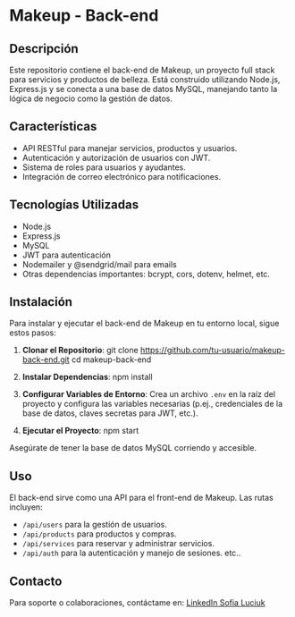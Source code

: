 # Makeup - Back-end

## Descripción
Este repositorio contiene el back-end de Makeup, un proyecto full stack para servicios y productos de belleza. Está construido utilizando Node.js, Express.js y se conecta a una base de datos MySQL, manejando tanto la lógica de negocio como la gestión de datos.

## Características
- API RESTful para manejar servicios, productos y usuarios.
- Autenticación y autorización de usuarios con JWT.
- Sistema de roles para usuarios y ayudantes.
- Integración de correo electrónico para notificaciones.

## Tecnologías Utilizadas
- Node.js
- Express.js
- MySQL
- JWT para autenticación
- Nodemailer y @sendgrid/mail para emails
- Otras dependencias importantes: bcrypt, cors, dotenv, helmet, etc.

## Instalación
Para instalar y ejecutar el back-end de Makeup en tu entorno local, sigue estos pasos:

1. **Clonar el Repositorio**: 
git clone https://github.com/tu-usuario/makeup-back-end.git
cd makeup-back-end

2. **Instalar Dependencias**: 
npm install

3. **Configurar Variables de Entorno**: 
Crea un archivo `.env` en la raíz del proyecto y configura las variables necesarias (p.ej., credenciales de la base de datos, claves secretas para JWT, etc.).

4. **Ejecutar el Proyecto**: 
npm start

Asegúrate de tener la base de datos MySQL corriendo y accesible.

## Uso
El back-end sirve como una API para el front-end de Makeup. Las rutas incluyen:

- `/api/users` para la gestión de usuarios.
- `/api/products` para productos y compras.
- `/api/services` para reservar y administrar servicios.
- `/api/auth` para la autenticación y manejo de sesiones.
etc..
## Contacto
Para soporte o colaboraciones, contáctame en:
[LinkedIn Sofia Luciuk](https://www.linkedin.com/in/sofia-luciuk/)



